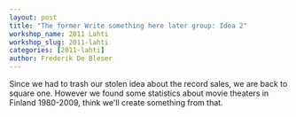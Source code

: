 ```yaml
---
layout: post
title: "The former Write something here later group: Idea 2"
workshop_name: 2011 Lahti
workshop_slug: 2011-lahti
categories: [2011-lahti]
author: Frederik De Bleser
---
```

Since we had to trash our stolen idea about the record sales, we are back to square one. However we found some statistics about movie theaters in Finland 1980-2009, think we'll create something from that.
